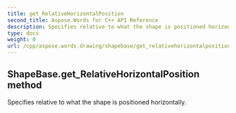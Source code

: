 ```yaml
---
title: get_RelativeHorizontalPosition
second_title: Aspose.Words for C++ API Reference
description: Specifies relative to what the shape is positioned horizontally. 
type: docs
weight: 0
url: /cpp/aspose.words.drawing/shapebase/get_relativehorizontalposition/
---
```

## ShapeBase.get_RelativeHorizontalPosition method


Specifies relative to what the shape is positioned horizontally.

